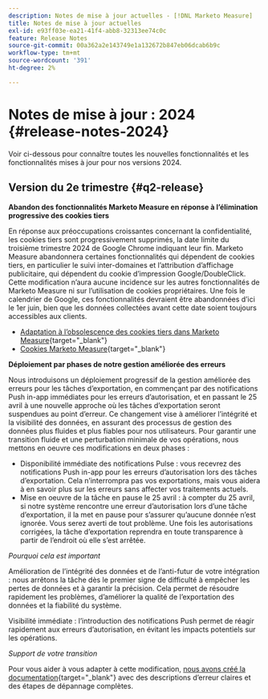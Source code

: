 ```yaml
---
description: Notes de mise à jour actuelles - [!DNL Marketo Measure]
title: Notes de mise à jour actuelles
exl-id: e93ff03e-ea21-41f4-abb8-32313ee74c0c
feature: Release Notes
source-git-commit: 00a362a2e143749e1a132672b847eb06dcab6b9c
workflow-type: tm+mt
source-wordcount: '391'
ht-degree: 2%

---
```


# Notes de mise à jour : 2024 {#release-notes-2024}

Voir ci-dessous pour connaître toutes les nouvelles fonctionnalités et les fonctionnalités mises à jour pour nos versions 2024.

## Version du 2e trimestre {#q2-release}

<p>

**Abandon des fonctionnalités Marketo Measure en réponse à l’élimination progressive des cookies tiers**

En réponse aux préoccupations croissantes concernant la confidentialité, les cookies tiers sont progressivement supprimés, la date limite du troisième trimestre 2024 de Google Chrome indiquant leur fin. Marketo Measure abandonnera certaines fonctionnalités qui dépendent de cookies tiers, en particulier le suivi inter-domaines et l’attribution d’affichage publicitaire, qui dépendent du cookie d’impression Google/DoubleClick. Cette modification n’aura aucune incidence sur les autres fonctionnalités de Marketo Measure ni sur l’utilisation de cookies propriétaires. Une fois le calendrier de Google, ces fonctionnalités devraient être abandonnées d’ici le 1er juin, bien que les données collectées avant cette date soient toujours accessibles aux clients.

* [Adaptation à l’obsolescence des cookies tiers dans Marketo Measure](https://nation.marketo.com/t5/employee-blogs/adapting-to-third-party-cookie-deprecation-in-marketo-measure/ba-p/345110){target="_blank"}
* [Cookies Marketo Measure](/help/marketo-measure-tracking/setting-up-tracking/marketo-measure-cookies.md){target="_blank"}

**Déploiement par phases de notre gestion améliorée des erreurs**

Nous introduisons un déploiement progressif de la gestion améliorée des erreurs pour les tâches d’exportation, en commençant par des notifications Push in-app immédiates pour les erreurs d’autorisation, et en passant le 25 avril à une nouvelle approche où les tâches d’exportation seront suspendues au point d’erreur. Ce changement vise à améliorer l’intégrité et la visibilité des données, en assurant des processus de gestion des données plus fluides et plus fiables pour nos utilisateurs. Pour garantir une transition fluide et une perturbation minimale de vos opérations, nous mettons en oeuvre ces modifications en deux phases :

* Disponibilité immédiate des notifications Pulse : vous recevrez des notifications Push in-app pour les erreurs d’autorisation lors des tâches d’exportation. Cela n’interrompra pas vos exportations, mais vous aidera à en savoir plus sur les erreurs sans affecter vos traitements actuels.
* Mise en oeuvre de la tâche en pause le 25 avril : à compter du 25 avril, si notre système rencontre une erreur d’autorisation lors d’une tâche d’exportation, il la met en pause pour s’assurer qu’aucune donnée n’est ignorée. Vous serez averti de tout problème. Une fois les autorisations corrigées, la tâche d’exportation reprendra en toute transparence à partir de l’endroit où elle s’est arrêtée.

_Pourquoi cela est important_

Amélioration de l’intégrité des données et de l’anti-futur de votre intégration : nous arrêtons la tâche dès le premier signe de difficulté à empêcher les pertes de données et à garantir la précision. Cela permet de résoudre rapidement les problèmes, d’améliorer la qualité de l’exportation des données et la fiabilité du système.

Visibilité immédiate : l’introduction des notifications Push permet de réagir rapidement aux erreurs d’autorisation, en évitant les impacts potentiels sur les opérations.

_Support de votre transition_

Pour vous aider à vous adapter à cette modification, [nous avons créé la documentation](/help/configuration-and-setup/getting-started-with-marketo-measure/error-notifications.md){target="_blank"} avec des descriptions d’erreur claires et des étapes de dépannage complètes.
